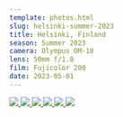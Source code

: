 ```yaml
---
template: photos.html
slug: helsinki-summer-2023
title: Helsinki, Finland
season: Summer 2023
camera: Olympus OM-10
lens: 50mm f/1.8
film: Fujicolor 200
date: 2023-05-01
---
```


<div class="image-grid">
  <a href="https://cdn.icyphox.sh/film/2023/summer/helsinki/001863460003.jpg">
    <img src="https://cdn.icyphox.sh/fit?url=http://files.garage.koti.lan/film/2023/summer/helsinki/001863460003.jpg&width=1000&height=1000" />
  </a>
  <a href="https://cdn.icyphox.sh/film/2023/summer/helsinki/001863460008.jpg">
    <img src="https://cdn.icyphox.sh/fit?url=http://files.garage.koti.lan/film/2023/summer/helsinki/001863460008.jpg&width=1000&height=1000" />
  </a>
  <a href="https://cdn.icyphox.sh/film/2023/summer/helsinki/001863460012.jpg">
    <img src="https://cdn.icyphox.sh/fit?url=http://files.garage.koti.lan/film/2023/summer/helsinki/001863460012.jpg&width=1000&height=1000" />
  </a>
  <a href="https://cdn.icyphox.sh/film/2023/summer/helsinki/001863460014.jpg">
    <img src="https://cdn.icyphox.sh/fit?url=http://files.garage.koti.lan/film/2023/summer/helsinki/001863460014.jpg&width=1000&height=1000" />
  </a>
  <a href="https://cdn.icyphox.sh/film/2023/summer/helsinki/001863460023.jpg">
    <img src="https://cdn.icyphox.sh/fit?url=http://files.garage.koti.lan/film/2023/summer/helsinki/001863460023.jpg&width=1000&height=1000" />
  </a>
  <a href="https://cdn.icyphox.sh/film/2023/summer/helsinki/001863460029.jpg">
    <img src="https://cdn.icyphox.sh/fit?url=http://files.garage.koti.lan/film/2023/summer/helsinki/001863460029.jpg&width=1000&height=1000" />
  </a>
</div>


